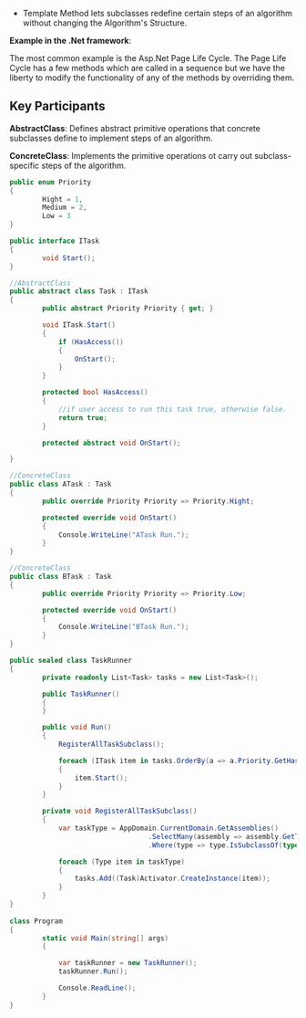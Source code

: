 
- Template Method lets subclasses redefine certain steps of an algorithm
without changing the Algorithm's Structure. 

**Example in the .Net framework**:

The most common example is the Asp.Net Page Life Cycle. The Page Life Cycle has a few methods which are called in a sequence but we have the liberty to modify the functionality of any of the methods by overriding them.


## Key Participants

**AbstractClass**:  Defines abstract primitive operations that concrete subclasses define to implement steps of an algorithm.

**ConcreteClass**:  Implements the primitive operations ot carry out subclass-specific steps of the algorithm.

```c#
public enum Priority
{
        Hight = 1,
        Medium = 2,
        Low = 3
}

public interface ITask
{
        void Start();
}

//AbstractClass
public abstract class Task : ITask
{
        public abstract Priority Priority { get; }

        void ITask.Start()
        {
            if (HasAccess())
            {
                OnStart();
            }
        }

        protected bool HasAccess()
        {
            //if user access to run this task true, otherwise false.
            return true;
        }

        protected abstract void OnStart();

}

//ConcreteClass
public class ATask : Task
{
        public override Priority Priority => Priority.Hight;

        protected override void OnStart()
        {
            Console.WriteLine("ATask Run.");
        }
}

//ConcreteClass
public class BTask : Task
{
        public override Priority Priority => Priority.Low;

        protected override void OnStart()
        {
            Console.WriteLine("BTask Run.");
        }
}

public sealed class TaskRunner
{
        private readonly List<Task> tasks = new List<Task>();

        public TaskRunner()
        {
        }

        public void Run()
        {
            RegisterAllTaskSubclass();

            foreach (ITask item in tasks.OrderBy(a => a.Priority.GetHashCode()))
            {
                item.Start();
            }
        }

        private void RegisterAllTaskSubclass()
        {
            var taskType = AppDomain.CurrentDomain.GetAssemblies()
                                  .SelectMany(assembly => assembly.GetTypes())
                                  .Where(type => type.IsSubclassOf(typeof(Task)));

            foreach (Type item in taskType)
            {
                tasks.Add((Task)Activator.CreateInstance(item));
            }
        }
}
    
class Program
{
        static void Main(string[] args)
        {

            var taskRunner = new TaskRunner();
            taskRunner.Run();

            Console.ReadLine();
        }
}
    
```
